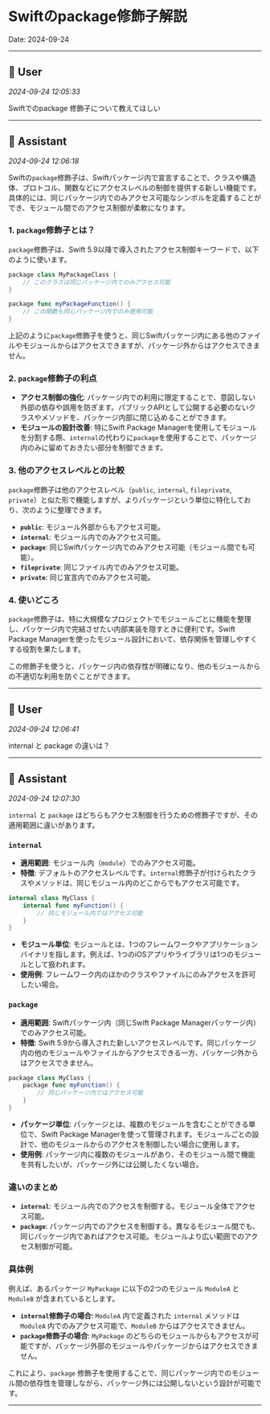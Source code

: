 # Swiftのpackage修飾子解説

Date: 2024-09-24

---

## 👤 User
*2024-09-24 12:05:33*

Swiftでのpackage 修飾子について教えてほしい

---

## 🤖 Assistant
*2024-09-24 12:06:18*

Swiftの`package`修飾子は、Swiftパッケージ内で宣言することで、クラスや構造体、プロトコル、関数などにアクセスレベルの制御を提供する新しい機能です。具体的には、同じパッケージ内でのみアクセス可能なシンボルを定義することができ、モジュール間でのアクセス制御が柔軟になります。

### 1. `package`修飾子とは？
`package`修飾子は、Swift 5.9以降で導入されたアクセス制御キーワードで、以下のように使います。

```swift
package class MyPackageClass {
    // このクラスは同じパッケージ内でのみアクセス可能
}

package func myPackageFunction() {
    // この関数も同じパッケージ内でのみ使用可能
}
```

上記のように`package`修飾子を使うと、同じSwiftパッケージ内にある他のファイルやモジュールからはアクセスできますが、パッケージ外からはアクセスできません。

### 2. `package`修飾子の利点
- **アクセス制御の強化**: パッケージ内での利用に限定することで、意図しない外部の依存や誤用を防ぎます。パブリックAPIとして公開する必要のないクラスやメソッドを、パッケージ内部に閉じ込めることができます。
- **モジュールの設計改善**: 特にSwift Package Managerを使用してモジュールを分割する際、`internal`の代わりに`package`を使用することで、パッケージ内のみに留めておきたい部分を制御できます。

### 3. 他のアクセスレベルとの比較
`package`修飾子は他のアクセスレベル（`public`, `internal`, `fileprivate`, `private`）と似た形で機能しますが、よりパッケージという単位に特化しており、次のように整理できます。

- **`public`**: モジュール外部からもアクセス可能。
- **`internal`**: モジュール内でのみアクセス可能。
- **`package`**: 同じSwiftパッケージ内でのみアクセス可能（モジュール間でも可能）。
- **`fileprivate`**: 同じファイル内でのみアクセス可能。
- **`private`**: 同じ宣言内でのみアクセス可能。

### 4. 使いどころ
`package`修飾子は、特に大規模なプロジェクトでモジュールごとに機能を整理し、パッケージ内で完結させたい内部実装を隠すときに便利です。Swift Package Managerを使ったモジュール設計において、依存関係を管理しやすくする役割を果たします。

この修飾子を使うと、パッケージ内の依存性が明確になり、他のモジュールからの不適切な利用を防ぐことができます。

---

## 👤 User
*2024-09-24 12:06:41*

internal と package の違いは？

---

## 🤖 Assistant
*2024-09-24 12:07:30*

`internal` と `package` はどちらもアクセス制御を行うための修飾子ですが、その適用範囲に違いがあります。

### `internal`
- **適用範囲**: モジュール内（`module`）でのみアクセス可能。
- **特徴**: デフォルトのアクセスレベルです。`internal`修飾子が付けられたクラスやメソッドは、同じモジュール内のどこからでもアクセス可能です。

```swift
internal class MyClass {
    internal func myFunction() {
        // 同じモジュール内ではアクセス可能
    }
}
```

- **モジュール単位**: モジュールとは、1つのフレームワークやアプリケーションバイナリを指します。例えば、1つのiOSアプリやライブラリは1つのモジュールとして扱われます。
- **使用例**: フレームワーク内のほかのクラスやファイルにのみアクセスを許可したい場合。

### `package`
- **適用範囲**: Swiftパッケージ内（同じSwift Package Managerパッケージ内）でのみアクセス可能。
- **特徴**: Swift 5.9から導入された新しいアクセスレベルです。同じパッケージ内の他のモジュールやファイルからアクセスできる一方、パッケージ外からはアクセスできません。

```swift
package class MyClass {
    package func myFunction() {
        // 同じパッケージ内ではアクセス可能
    }
}
```

- **パッケージ単位**: パッケージとは、複数のモジュールを含むことができる単位で、Swift Package Managerを使って管理されます。モジュールごとの設計で、他のモジュールからのアクセスを制御したい場合に使用します。
- **使用例**: パッケージ内に複数のモジュールがあり、そのモジュール間で機能を共有したいが、パッケージ外には公開したくない場合。

### 違いのまとめ
- **`internal`**: モジュール内でのアクセスを制御する。モジュール全体でアクセス可能。
- **`package`**: パッケージ内でのアクセスを制御する。異なるモジュール間でも、同じパッケージ内であればアクセス可能。モジュールより広い範囲でのアクセス制御が可能。

### 具体例
例えば、あるパッケージ `MyPackage` に以下の2つのモジュール `ModuleA` と `ModuleB` が含まれているとします。

- **`internal`修飾子の場合**: `ModuleA` 内で定義された `internal` メソッドは `ModuleA` 内でのみアクセス可能で、`ModuleB` からはアクセスできません。
- **`package`修飾子の場合**: `MyPackage` のどちらのモジュールからもアクセスが可能ですが、パッケージ外部のモジュールやパッケージからはアクセスできません。

これにより、`package` 修飾子を使用することで、同じパッケージ内でのモジュール間の依存性を管理しながら、パッケージ外には公開しないという設計が可能です。

---
